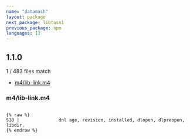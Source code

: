 ```yaml
---
name: "datamash"
layout: package
next_package: libtasn1
previous_package: npm
languages: []
---
```

## 1.1.0
1 / 483 files match

 - [m4/lib-link.m4](#m4lib-linkm4)

### m4/lib-link.m4

```

{% raw %}
518 |               dnl age, revision, installed, dlopen, dlpreopen, libdir.
{% endraw %}

```